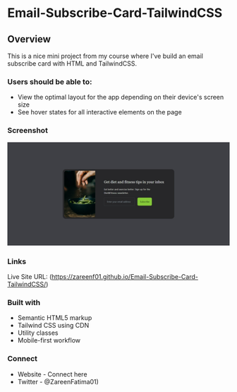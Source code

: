 # Email-Subscribe-Card-TailwindCSS

## Overview
This is a nice mini project from my course where I've build an email subscribe card with HTML and TailwindCSS.

### Users should be able to:

- View the optimal layout for the app depending on their device's screen size
- See hover states for all interactive elements on the page

### Screenshot
![](./screenshot.jpeg)

### Links
Live Site URL: (https://zareenf01.github.io/Email-Subscribe-Card-TailwindCSS/)

### Built with
- Semantic HTML5 markup
- Tailwind CSS using CDN
- Utility classes
- Mobile-first workflow

### Connect
- Website - Connect here
- Twitter - @ZareenFatima01)

